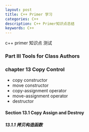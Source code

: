 ```yaml
---
layout: post
title: C++ Primer 学习
categories: C++
description: C++ Primer知识点总结
keywords: C++
---
```



c++ primer 知识点
测试


### Part III Tools for Class Authors

### chapter 13 Copy Control

- copy constructor
- move constructor
- copy-assignment operator
- move-assignment operator
- destructor

#### Section 13.1 Copy Assign and Destroy

##### 13.1.1 拷贝构造函数

